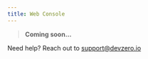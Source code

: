 ```yaml
---
title: Web Console
---
```


> **Coming soon...**

Need help? Reach out to [support@devzero.io](mailto:support@devzero.io)

